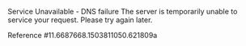 Service Unavailable - DNS failure The server is temporarily unable to service your request. Please try again later.

Reference #11.6687668.1503811050.621809a